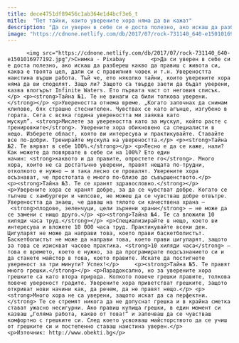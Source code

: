 ```yaml
---
title: dece4751df89456c1ab364e1d4bcf3e6_t
mitle:  "Пет тайни, които уверените хора няма да ви кажат"
description: "Да си уверен в себе си е доста полезно, ако искаш да разбереш какво да правиш с живота си, каква е твоята цел, дали си с правилния човек и т.н. Увереността наистина върши работа. Тъй че, ето няколко тайни, които уверените хора няма да ви споделят. Защо ли? Защото са твърде заети да бъдат уверени, …"
image: "https://cdnone.netlify.com/db/2017/07/rock-731140_640-e1501016977192.jpg"
---
```


          <img src="https://cdnone.netlify.com/db/2017/07/rock-731140_640-e1501016977192.jpg"/>Снимка - Pixabay        <p>Да си уверен в себе си е доста полезно, ако искаш да разбереш какво да правиш с живота си, каква е твоята цел, дали си с правилния човек и т.н. Увереността наистина върши работа. Тъй че, ето няколко тайни, които уверените хора няма да ви споделят. Защо ли? Защото са твърде заети да бъдат уверени, казва влогърът Infinite Waters. Ето първата част от неговия списък.</p> <p><strong>Тайна №1. Те не винаги са били толкова уверени.</strong></p> <p>Увереността отнема време. „Когато започнах да снимам клипове, бях страшно стеснителен. Чувствах се като агънце, изгубено в гората. Сега с всяка година увереността ми заяква като мускул”. <strong>Мислете за увереността като за мускул, който расте с тренировките</strong>. Уверените хора обикновено са специалисти в нещо. Изберете област, която ви интересува и практикувайте. Ставайте все по-добри. Тренирайте мускула на увереността.</p> <p><strong>Тайна №2. Те вярват в себе 100%.</strong></p> <p>Лесно е да се каже, нали? Как можете да повярвате в себе си на 100%? Ето един начин: <strong>каквото и да правите, опростете го</strong>. Много хора, които не са достатъчно уверени, правят нещата по-трудни, отколкото е нужно – и така лесно се провалят. Уверените хора осъзнават, че простотата е много по-близо до съвършенството.</p>     <p><strong>Тайна №3. Те се хранят здравословно.</strong></p> <p>Уверените хора се хранят добре, за да се чувстват добре. Когато се тъпчеш с хамбургери и чипсове, не можеш да се чувстваш добре отвътре. Увереността да знаеш, че даваш на тялото си качествена храна – <strong>плодове, зеленчуци, цели зърнени храни</strong> – не може да се замени с нищо друго.</p> <p><strong>Тайна №4. Те са вложили 10 хиляди часа труд.</strong></p> <p>Специализирайте в нещо, което ви интересува и вложете 10 000 часа труд. Практикувайте всеки ден. Цигуларят не може да направи това, което прави баскетболистът. Баскетболистът не може да направи това, което прави цигуларят, защото за това се изискват часове практика. <strong>10 хиляди часа</strong> – това е времето, което е нужно, за да програмирате подсъзнанието си и да станете майстор в това, което правите. Искате да постигнете увереност за три минути? Успех!</p>     <p><strong>Тайна №5. Те правят много грешки.</strong></p> <p>Парадоксално, но за уверените хора грешките са като втора природа. Колкото повече грешки правите, толкова повече увереност градите. Уверените хора приветстват грешките, защото откриват нови начини как, да речем, да не правят нещо.</p> <p><strong>Много хора не са уверени, защото искат да са перфектни.</strong> Те се стремят никога да не допуснат грешка и в крайна сметка стават ужасно несигурни. Ако правиш купища грешки, в един момент си казваш „Голяма работа, какво от това!“ и започваш да се чувстваш комфортно с грешките си. След което усвояваш майсторството да се учиш от грешките си и постепенно ставаш наистина уверен.</p> <p>Източник: http://www.obekti.bg</p>        